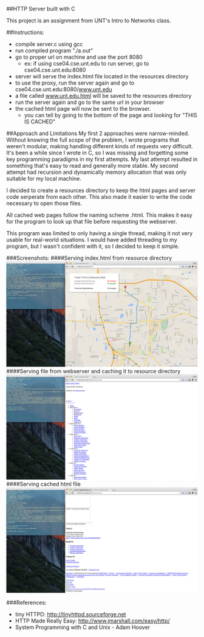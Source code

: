 ##HTTP Server built with C

This project is an assignment from UNT's Intro to Networks class.

##Instructions:
* compile server.c using gcc
* run compiled program "./a.out"
* go to proper url on machine and use the port 8080
	* ex: if using cse04.cse.unt.edu to run server, go to cse04.cse.unt.edu:8080
* server will serve the index.html file located in the resources directory
* to use the proxy, run the server again and go to cse04.cse.unt.edu:8080/www.unt.edu
* a file called www.unt.edu.html will be saved to the resources directory
* run the server again and go to the same url in your browser
* the cached html page will now be sent to the browser. 
	* you can tell by going to the bottom of the page and looking for "THIS IS CACHED"

##Approach and Limitations
My first 2 approaches were narrow-minded. Without knowing the full scope of the problem, I wrote programs that weren't modular, making handling different kinds of requests very difficult. It's been a while since I wrote in C, so I was missing and forgetting some key programming paradigms in my first attempts. My last attempt resulted in something that's easy to read and generally more stable. My second attempt had recursion and dynamically memory allocation that was only suitable for my local machine. 

I decided to create a resources directory to keep the html pages and server code serperate from each other. This also made it easier to write the code necessary to open those files. 

All cached web pages follow the naming scheme <domain name>.html. This makes it easy for the program to look up that file before requesting the webserver. 

This program was limited to only having a single thread, making it not very usable for real-world situations. I would have added threading to my program, but I wasn't confident with it, so I decided to keep it simple. 

###Screenshots:
####Serving index.html from resource directory
![alt tag](https://raw.githubusercontent.com/caseycarroll42/simpleCserver/master/serve.index.file.png)
####Serving file from webserver and caching it to resource directory
![alt tag](https://raw.githubusercontent.com/caseycarroll42/simpleCserver/master/cache.site.from.webserver.png)
####Serving cached html file
![alt tag](https://raw.githubusercontent.com/caseycarroll42/simpleCserver/master/serving.cached.file.png)


###References:
* tiny HTTPD: http://tinyhttpd.sourceforge.net
* HTTP Made Really Easy: http://www.jmarshall.com/easy/http/
* System Programming with C and Unix - Adam Hoover
